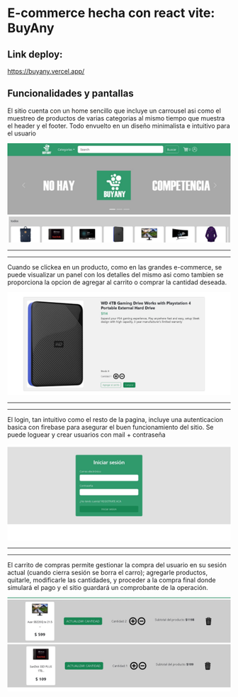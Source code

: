 # E-commerce hecha con react vite: BuyAny

## Link deploy: 
https://buyany.vercel.app/

## Funcionalidades y pantallas

El sitio cuenta con un home sencillo que incluye un carrousel asi como el muestreo de productos de varias categorias al mismo tiempo que muestra el header y el footer. Todo envuelto en un diseño minimalista e intuitivo para el usuario

![imagenLocal](public/readme/main.jpg)

***
***

Cuando se clickea en un producto, como en las grandes e-commerce, se puede visualizar un panel con los detalles del mismo asi como tambien se proporciona la opcion de agregar al carrito o comprar la cantidad deseada.

![imagenLocal](public/readme/detalle.jpg)

***
***

El login, tan intuitivo como el resto de la pagina, incluye una autenticacion basica con firebase para asegurar el buen funcionamiento del sitio. Se puede loguear y crear usuarios con mail + contraseña

![imagenLocal](public/readme/login.jpg)


***
***

El carrito de compras permite gestionar la compra del usuario en su sesión actual (cuando cierra sesión se borra el carro); agregarle productos, quitarle, modificarle las cantidades, y proceder a la compra final donde simulará el pago y el sitio guardará un comprobante de la operación.

![imagenLocal](public/readme/carrito.jpg)